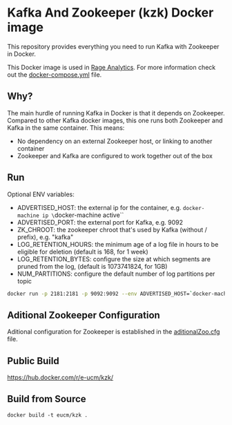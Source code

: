 Kafka And Zookeeper (kzk) Docker image
===

This repository provides everything you need to run Kafka with Zookeeper in Docker.

This Docker image is used in [Rage Analytics](https://github.com/e-ucm/rage-analytics). 
For more information check out the [docker-compose.yml](https://github.com/e-ucm/rage-analytics/blob/master/docker-compose.yml) file.

Why?
---
The main hurdle of running Kafka in Docker is that it depends on Zookeeper.
Compared to other Kafka docker images, this one runs both Zookeeper and Kafka
in the same container. This means:

* No dependency on an external Zookeeper host, or linking to another container
* Zookeeper and Kafka are configured to work together out of the box

Run
---
Optional ENV variables:
 * ADVERTISED_HOST: the external ip for the container, e.g. `docker-machine ip \`docker-machine active\``
 * ADVERTISED_PORT: the external port for Kafka, e.g. 9092
 * ZK_CHROOT: the zookeeper chroot that's used by Kafka (without / prefix), e.g. "kafka"
 * LOG_RETENTION_HOURS: the minimum age of a log file in hours to be eligible for deletion (default is 168, for 1 week)
 * LOG_RETENTION_BYTES: configure the size at which segments are pruned from the log, (default is 1073741824, for 1GB)
 * NUM_PARTITIONS: configure the default number of log partitions per topic

```bash
docker run -p 2181:2181 -p 9092:9092 --env ADVERTISED_HOST=`docker-machine ip \`docker-machine active\`` --env ADVERTISED_PORT=9092 spotify/kafka
```

Aditional Zookeeper Configuration
---
Aditional configuration for Zookeeper is established in the [aditionalZoo.cfg](https://github.com/e-ucm/kzk/blob/master/conf/aditionalZoo.cfg) file.

Public Build
---

https://hub.docker.com/r/e-ucm/kzk/

Build from Source
---

    docker build -t eucm/kzk .
